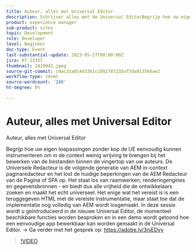 ```yaml
---
title: Auteur, alles met Universal Editor
description: Schrijver alles met de Universal EditorBegrijp hoe uw eigen bestaande headless-apps de UE eenvoudig kunnen afstellen om in de context weinig wrijving te brengen bij het bewerken naar de vingertop van uw auteurs. De Universele Redacteur is de volgende generatie van AEM in-context paginaredacteur en het lost de huidige beperkingen van de AEM Redacteur van de Pagina of SPA op. Het staat los van raamwerken, renderingengines en gegevensbronnen - en biedt dus alle vrijheid die de ontwikkelaars zoeken en maakt het echt universeel. Het enige wat het vereist is is een teruggegeven HTML met de vereiste instrumentatie, maar staat toe dat de implementatie nog volledig van AEM wordt losgemaakt. In deze sessie wordt u geïntroduceerd in de nieuwe Universal Editor, de momenteel beschikbare functies worden besproken en in een demo wordt getoond hoe een eenvoudige app bewerkbaar kan worden gemaakt in de Universal Editor.
product: experience manager
sub-product: sites
topic: Development
role: Developer
level: Beginner
doc-type: Event
last-substantial-update: 2023-05-27T00:00:00Z
jira: KT-13357
thumbnail: 3419942.jpeg
source-git-commit: c0ac31a014d3361c109278723baf5da013566ae2
workflow-type: tm+mt
source-wordcount: '288'
ht-degree: 0%

---
```



# Auteur, alles met Universal Editor

Auteur, alles met Universal Editor

Begrijp hoe uw eigen toepassingen zonder kop de UE eenvoudig kunnen instrumenteren om in de context weinig wrijving te brengen bij het bewerken van de bestanden binnen de vingertop van uw auteurs. De Universele Redacteur is de volgende generatie van AEM in-context paginaredacteur en het lost de huidige beperkingen van de AEM Redacteur van de Pagina of SPA op. Het staat los van raamwerken, renderingengines en gegevensbronnen - en biedt dus alle vrijheid die de ontwikkelaars zoeken en maakt het echt universeel. Het enige wat het vereist is is een teruggegeven HTML met de vereiste instrumentatie, maar staat toe dat de implementatie nog volledig van AEM wordt losgemaakt. In deze sessie wordt u geïntroduceerd in de nieuwe Universal Editor, de momenteel beschikbare functies worden besproken en in een demo wordt getoond hoe een eenvoudige app bewerkbaar kan worden gemaakt in de Universal Editor. → Ga verder met het gesprek op: https://adobe.ly/3njEDyy

>[!VIDEO](https://video.tv.adobe.com/v/3419942/?learn=on)
